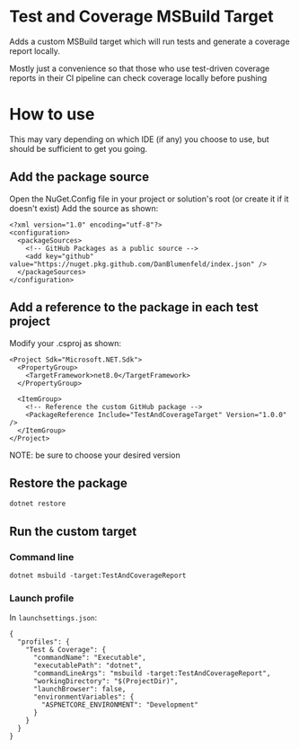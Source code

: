 # Test and Coverage MSBuild Target

Adds a custom MSBuild target which will run tests and generate a coverage report locally.

Mostly just a convenience so that those who use test-driven coverage reports in their CI pipeline can check coverage locally before pushing

# How to use

This may vary depending on which IDE (if any) you choose to use, but should be sufficient to get you going.

## Add the package source
Open the NuGet.Config file in your project or solution's root (or create it if it doesn't exist)
Add the source as shown:
```
<?xml version="1.0" encoding="utf-8"?>
<configuration>
  <packageSources>
    <!-- GitHub Packages as a public source -->
    <add key="github" value="https://nuget.pkg.github.com/DanBlumenfeld/index.json" />
  </packageSources>
</configuration> 
```

## Add a reference to the package in each test project
Modify your .csproj as shown:

```
<Project Sdk="Microsoft.NET.Sdk">
  <PropertyGroup>
    <TargetFramework>net8.0</TargetFramework>
  </PropertyGroup>

  <ItemGroup>
    <!-- Reference the custom GitHub package -->
    <PackageReference Include="TestAndCoverageTarget" Version="1.0.0" />
  </ItemGroup>
</Project>
```
NOTE: be sure to choose your desired version

## Restore the package
`dotnet restore`

## Run the custom target

### Command line
`dotnet msbuild -target:TestAndCoverageReport`

### Launch profile
In `launchsettings.json`:
```
{
  "profiles": {
    "Test & Coverage": {
      "commandName": "Executable",
      "executablePath": "dotnet",
      "commandLineArgs": "msbuild -target:TestAndCoverageReport",
      "workingDirectory": "$(ProjectDir)",
      "launchBrowser": false,
      "environmentVariables": {
        "ASPNETCORE_ENVIRONMENT": "Development"
      }
    }
  }
}
```


